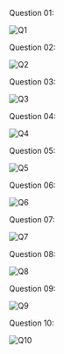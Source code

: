 Question 01:

![Q1](https://github.com/user-attachments/assets/972459c4-7a58-404c-8832-e31d0d292a22)


Question 02:

![Q2](https://github.com/user-attachments/assets/91a6fb3c-5c7a-416f-b5d8-2a67744d2c8f)


Question 03:

![Q3](https://github.com/user-attachments/assets/494c18f4-fdc9-4485-95e2-9516228f8531)

Question 04:

![Q4](https://github.com/user-attachments/assets/e32c0052-a37c-48e5-be7a-9155339b5119)

Question 05:

![Q5](https://github.com/user-attachments/assets/90ee4114-de48-436f-b5c6-19373a1df07b)


Question 06:

![Q6](https://github.com/user-attachments/assets/e39fa9fc-7d4d-40cf-b51b-bcb2277d52c5)


Question 07:

![Q7](https://github.com/user-attachments/assets/9535fb98-da86-4855-9753-18957551080f)


Question 08:

![Q8](https://github.com/user-attachments/assets/12962e2c-c466-49d1-95b2-1afad2c51936)

Question 09:

![Q9](https://github.com/user-attachments/assets/c7e2bf8f-881a-4994-89d0-4723527127a0)

Question 10:

![Q10](https://github.com/user-attachments/assets/035dce84-414f-4470-99e1-5d23dbd8300b)

